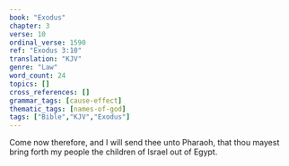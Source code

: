 ```yaml
---
book: "Exodus"
chapter: 3
verse: 10
ordinal_verse: 1590
ref: "Exodus 3:10"
translation: "KJV"
genre: "Law"
word_count: 24
topics: []
cross_references: []
grammar_tags: [cause-effect]
thematic_tags: [names-of-god]
tags: ["Bible","KJV","Exodus"]
---
```

Come now therefore, and I will send thee unto Pharaoh, that thou mayest bring forth my people the children of Israel out of Egypt.
